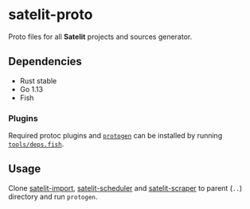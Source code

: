 # satelit-proto

Proto files for all **Satelit** projects and sources generator.

## Dependencies

- Rust stable
- Go 1.13
- Fish

### Plugins

Required protoc plugins and [`protogen`](https://github.com/satelit-project/protogen) can be installed by running [`tools/deps.fish`](tools/deps.fish).

## Usage

Clone [satelit-import](https://github.com/satelit-project/satelit-import), [satelit-scheduler](https://github.com/satelit-project/satelit-scheduler) and [satelit-scraper](https://github.com/satelit-project/satelit-scraper) to parent (`..`) directory and run `protogen`.
